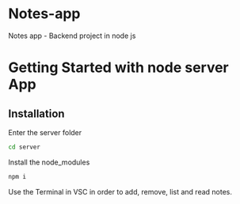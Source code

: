 # Notes-app

Notes app - Backend project in node js

# Getting Started with node server App

## Installation

Enter the server folder

```bash
cd server
```

Install the node_modules

```bash
npm i
```

Use the Terminal in VSC in order to add, remove, list and read notes.
